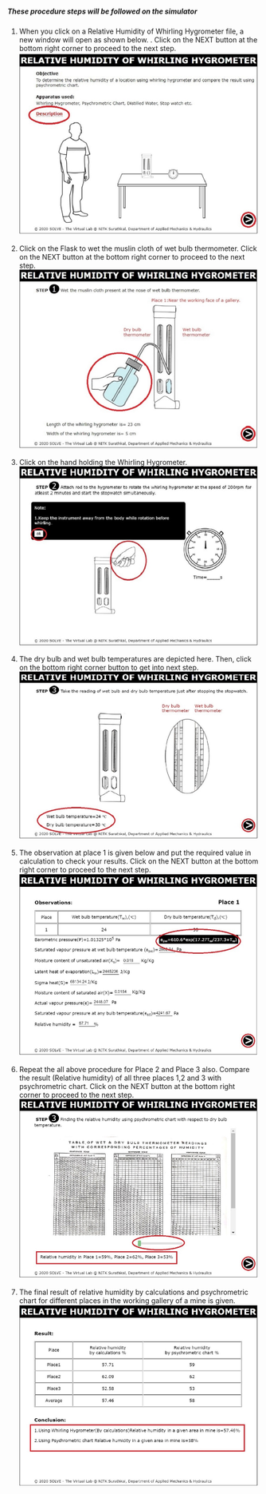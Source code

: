 ##### These procedure steps will be followed on the simulator

1. When you click on a Relative Humidity of Whirling Hygrometer file, a new window will open as shown below. . Click on the NEXT button at the bottom right corner to proceed to the next step.<br>
<img src="images/w1.jpeg"><br>

2. Click on the Flask to wet the muslin cloth of wet bulb thermometer. Click on the NEXT button at the bottom right corner to proceed to the next step. <br>
<img src="images/w2.jpeg"><br>

3. Click on the hand holding the Whirling Hygrometer.<br>
<img src="images/w3.jpg"><br>

4. The dry bulb and wet bulb temperatures are depicted here. Then, click on the bottom right corner button to get into next step.<br>
<img src="images/w4.jpg"><br>

5. The observation at place 1 is given below and put the required value in calculation to check your results. Click on the NEXT button at the bottom right corner to proceed to the next step.<br>
<img src="images/w5.jpg"><br>

6. Repeat the all above procedure for Place 2 and Place 3 also. Compare the result (Relative humidity) of all three places 1,2 and 3 with psychrometric chart. Click on the NEXT button at the bottom right corner to proceed to the next step.<br>
<img src="images/w6.jpeg"><br>

7. The final result of relative humidity by calculations and psychrometric chart for different places in the working gallery of a mine is given.<br>
<img src="images/w7.jpeg"><br>
